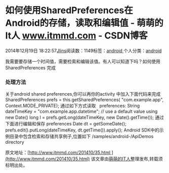 
# 如何使用SharedPreferences在Android的存储，读取和编辑值 - 萌萌的It人 www.itmmd.com - CSDN博客


2014年12月19日 18:22:57[Jlins](https://me.csdn.net/dyllove98)阅读数：1149标签：[android																](https://so.csdn.net/so/search/s.do?q=android&t=blog)个人分类：[android																](https://blog.csdn.net/dyllove98/article/category/1130032)


我需要要存储一个时间值，需要检索和编辑该值。有人可以知道下吗？如何使用
SharedPreferences 完成

### 处理方法
关于android shared preferences,你可以再你的activity 中加入下面代码来完成
SharedPreferences prefs = this.getSharedPreferences( "com.example.app", Context.MODE_PRIVATE);
通过如下方式读取   preferences:
String dateTimeKey = "com.example.app.datetime";
// use a default value using new Date()
long l = prefs.getLong(dateTimeKey, new Date().getTime());
通过下面进行编辑和保存 preferences
Date dt = getSomeDate();
prefs.edit().putLong(dateTimeKey, dt.getTime()).apply();
Android SDK中的示例目录中包含检索和存储共享例子,位置如下
<android-sdk-home>/samples/android-<platformversion>/ApiDemos directory

原文地址：[http://www.itmmd.com/201410/35.html ](http://www.itmmd.com/201410/35.html)
该文章由[萌萌的IT人](http://www.itmmd.com/)整理发布,转载须标明出处。

